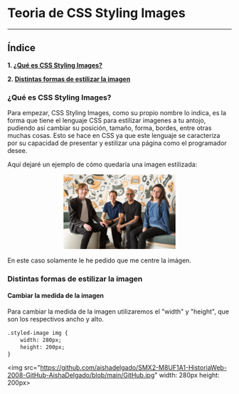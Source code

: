 # Teoria de CSS Styling Images
---

## Índice
**1. [¿Qué es CSS Styling Images?](#id1)**

**2. [Distintas formas de estilizar la imagen](#id2)**

<div id='id1' />

### ¿Qué es CSS Styling Images?

Para empezar, CSS Styling Images, como su propio nombre lo indica, es la forma que tiene el lenguaje CSS para estilizar imagenes a tu antojo, pudiendo asi cambiar su posición, tamaño, forma, bordes, entre otras muchas cosas.
Esto se hace en CSS ya que este lenguaje se caracteriza por su capacidad de presentar y estilizar una página como el programador desee.

Aquí dejaré un ejemplo de cómo quedaría una imagen estilizada:

<p align="center">
<img src="https://github.com/aishadelgado/SMX2-M8UF1A1-HistoriaWeb-2008-GitHub-AishaDelgado/blob/main/GitHub.jpg" width="50%">
</p>
En este caso solamente le he pedido que me centre la imágen.

<div id='id2' />

### Distintas formas de estilizar la imagen

#### Cambiar la medida de la imagen
Para cambiar la medida de la imagen utilizaremos el "width" y "height", que son los respectivos ancho y alto.
```
.styled-image img {
    width: 280px;
    height: 200px;
}
```

<img src="https://github.com/aishadelgado/SMX2-M8UF1A1-HistoriaWeb-2008-GitHub-AishaDelgado/blob/main/GitHub.jpg" width: 280px height: 200px>

